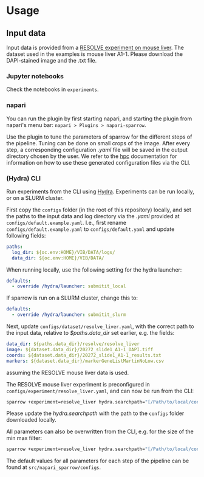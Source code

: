 # Usage

## Input data

Input data is provided from a [RESOLVE experiment on mouse liver](https://cloud.irc.ugent.be/public/index.php/s/HrXG9WKqjqHBEzS). The dataset used in the examples is mouse liver A1-1. Please download the DAPI-stained image and the .txt file.

### Jupyter notebooks

Check the notebooks in `experiments`.

### napari
You can run the plugin by first starting napari, and starting the plugin from napari's menu bar: `napari > Plugins > napari-sparrow`.

Use the plugin to tune the parameters of sparrow for the different steps of the pipeline. Tuning can be done on small crops of the image. After every step, a corresponding configuration *.yaml* file will be saved in the output directory chosen by the user. We refer to the [hpc](hpc.md) documentation for information on how to use these generated configuration files via the CLI.

### (Hydra) CLI

Run experiments from the CLI using [Hydra](https://hydra.cc). Experiments can be run locally, or on a SLURM cluster.

First copy the `configs` folder (in the root of this repository) locally, and set the paths to the input data and log directory via the *.yaml* provided at `configs/default.example.yaml`. I.e., first rename `configs/default.example.yaml` to `configs/default.yaml` and update following fields:

```yaml
paths:
  log_dir: ${oc.env:HOME}/VIB/DATA/logs/
  data_dir: ${oc.env:HOME}/VIB/DATA/
```

When running locally, use the following setting for the hydra launcher:

```yaml
defaults:
  - override /hydra/launcher: submitit_local
```

If sparrow is run on a SLURM cluster, change this to:

```yaml
defaults:
  - override /hydra/launcher: submitit_slurm
```

Next, update `configs/dataset/resolve_liver.yaml`, with the correct path to the input data, relative to *$paths.data_dir* set earlier, e.g. the fields:

```yaml
data_dir: ${paths.data_dir}/resolve/resolve_liver
image: ${dataset.data_dir}/20272_slide1_A1-1_DAPI.tiff
coords: ${dataset.data_dir}/20272_slide1_A1-1_results.txt
markers: ${dataset.data_dir}/markerGeneListMartinNoLow.csv
```
assuming the RESOLVE mouse liver data is used.

The RESOLVE mouse liver experiment is preconfigured in `configs/experiment/resolve_liver.yaml`, and can now be run from the CLI:

```bash
sparrow +experiment=resolve_liver hydra.searchpath="[/Path/to/local/configs]" task_name=results_sparrow
```

Please update the *hydra.searchpath* with the path to the `configs` folder downloaded locally.

All parameters can also be overwritten from the CLI, e.g. for the size of the min max filter:

```bash
sparrow +experiment=resolve_liver hydra.searchpath="[/Path/to/local/configs]" task_name=results_sparrow clean.size_min_max_filter=35
```

The default values for all parameters for each step of the pipeline can be found at `src/napari_sparrow/configs`.